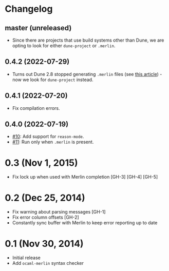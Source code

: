 # Changelog

## master (unreleased)

- Since there are projects that use build systems other than Dune, we
  are opting to look for either `dune-project` or `.merlin`.

## 0.4.2 (2022-07-29)

- Turns out Dune 2.8 stopped generating `.merlin` files (see [this article](https://tarides.com/blog/2021-01-26-recent-and-upcoming-changes-to-merlin)) - now we look for `dune-project` instead.

## 0.4.1 (2022-07-20)

- Fix compilation errors.

## 0.4.0 (2022-07-19)

- [#10](https://github.com/flycheck/flycheck-ocaml/pull/10): Add support for `reason-mode`.
- [#11](https://github.com/flycheck/flycheck-ocaml/issues/11): Run only when `.merlin` is present.

0.3 (Nov 1, 2015)
=================

- Fix lock up when used with Merlin completion [GH-3] [GH-4] [GH-5]

0.2 (Dec 25, 2014)
==================

- Fix warning about parsing messages [GH-1]
- Fix error column offsets [GH-2]
- Constantly sync buffer with Merlin to keep error reporting up to date

0.1 (Nov 30, 2014)
==================

- Initial release
- Add `ocaml-merlin` syntax checker
